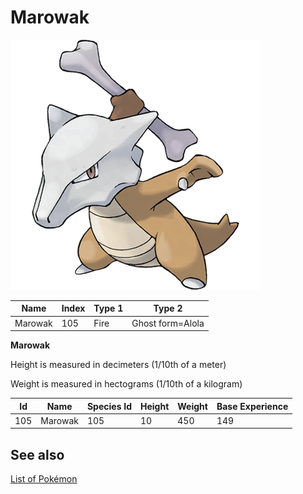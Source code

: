 # Marowak


![Marowak](images/105.png)

| **Name** | **Index** | **Type 1** | **Type 2** |
|----|----|----|----|
| Marowak | 105 | Fire | Ghost form=Alola  |

**Marowak** 


Height is measured in decimeters (1/10th of a meter)

Weight is measured in hectograms (1/10th of a kilogram)

| **Id** | **Name** | **Species Id** | **Height** | **Weight** | **Base Experience** |
|--------|----------|----------------|------------|------------|---------------------|
| 105 | Marowak | 105 | 10 | 450 | 149 |


## See also

[List of Pokémon](../pokemon.md)
